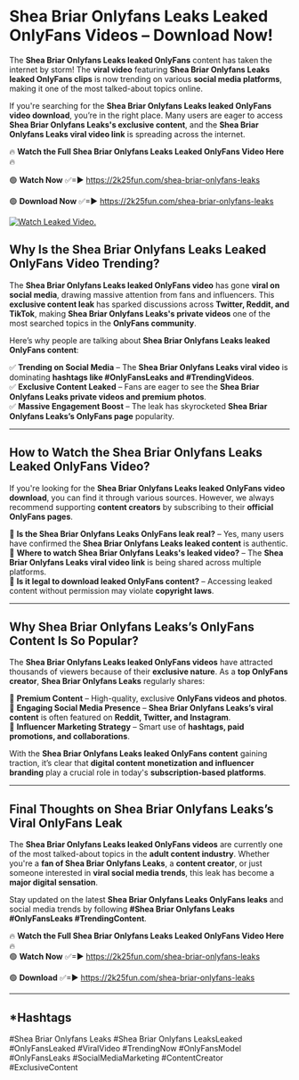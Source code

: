 # Shea Briar Onlyfans Leaks Leaked OnlyFans Videos – Download Now!

The **Shea Briar Onlyfans Leaks leaked OnlyFans** content has taken the internet by storm! The **viral video** featuring **Shea Briar Onlyfans Leaks leaked OnlyFans clips** is now trending on various **social media platforms**, making it one of the most talked-about topics online.  

If you're searching for the **Shea Briar Onlyfans Leaks leaked OnlyFans video download**, you’re in the right place. Many users are eager to access **Shea Briar Onlyfans Leaks's exclusive content**, and the **Shea Briar Onlyfans Leaks viral video link** is spreading across the internet.  

🔥 **Watch the Full Shea Briar Onlyfans Leaks Leaked OnlyFans Video Here** 🔥  

🟢 **Watch Now** ✅=► https://2k25fun.com/shea-briar-onlyfans-leaks

🟢 **Download Now** ✅=► https://2k25fun.com/shea-briar-onlyfans-leaks

[![Watch Leaked Video.](https://miro.medium.com/v2/resize:fit:828/format:webp/1*cilzJN44JGOrTw9NJCrNHA.gif "Watch Leaked Video")](https://2k25fun.com/shea-briar-onlyfans-leaks)

## **Why Is the Shea Briar Onlyfans Leaks Leaked OnlyFans Video Trending?**  

The **Shea Briar Onlyfans Leaks leaked OnlyFans video** has gone **viral on social media**, drawing massive attention from fans and influencers. This **exclusive content leak** has sparked discussions across **Twitter, Reddit, and TikTok**, making **Shea Briar Onlyfans Leaks's private videos** one of the most searched topics in the **OnlyFans community**.  

Here’s why people are talking about **Shea Briar Onlyfans Leaks leaked OnlyFans content**:  

✅ **Trending on Social Media** – The **Shea Briar Onlyfans Leaks viral video** is dominating **hashtags like #OnlyFansLeaks and #TrendingVideos**.  
✅ **Exclusive Content Leaked** – Fans are eager to see the **Shea Briar Onlyfans Leaks private videos and premium photos**.  
✅ **Massive Engagement Boost** – The leak has skyrocketed **Shea Briar Onlyfans Leaks’s OnlyFans page** popularity.  

---

## **How to Watch the Shea Briar Onlyfans Leaks Leaked OnlyFans Video?**  

If you're looking for the **Shea Briar Onlyfans Leaks leaked OnlyFans video download**, you can find it through various sources. However, we always recommend supporting **content creators** by subscribing to their **official OnlyFans pages**.  

🔹 **Is the Shea Briar Onlyfans Leaks OnlyFans leak real?** – Yes, many users have confirmed the **Shea Briar Onlyfans Leaks leaked content** is authentic.  
🔹 **Where to watch Shea Briar Onlyfans Leaks's leaked video?** – The **Shea Briar Onlyfans Leaks viral video link** is being shared across multiple platforms.  
🔹 **Is it legal to download leaked OnlyFans content?** – Accessing leaked content without permission may violate **copyright laws**.  

---

## **Why Shea Briar Onlyfans Leaks’s OnlyFans Content Is So Popular?**  

The **Shea Briar Onlyfans Leaks leaked OnlyFans videos** have attracted thousands of viewers because of their **exclusive nature**. As a **top OnlyFans creator**, **Shea Briar Onlyfans Leaks** regularly shares:  

📌 **Premium Content** – High-quality, exclusive **OnlyFans videos and photos**.  
📌 **Engaging Social Media Presence** – **Shea Briar Onlyfans Leaks’s viral content** is often featured on **Reddit, Twitter, and Instagram**.  
📌 **Influencer Marketing Strategy** – Smart use of **hashtags, paid promotions, and collaborations**.  

With the **Shea Briar Onlyfans Leaks leaked OnlyFans content** gaining traction, it’s clear that **digital content monetization and influencer branding** play a crucial role in today's **subscription-based platforms**.  

---

## **Final Thoughts on Shea Briar Onlyfans Leaks’s Viral OnlyFans Leak**  

The **Shea Briar Onlyfans Leaks leaked OnlyFans videos** are currently one of the most talked-about topics in the **adult content industry**. Whether you're a **fan of Shea Briar Onlyfans Leaks**, a **content creator**, or just someone interested in **viral social media trends**, this leak has become a **major digital sensation**.  

Stay updated on the latest **Shea Briar Onlyfans Leaks OnlyFans leaks** and social media trends by following **#Shea Briar Onlyfans Leaks #OnlyFansLeaks #TrendingContent**.  

🔥 **Watch the Full Shea Briar Onlyfans Leaks Leaked OnlyFans Video Here** 🔥  
🟢 **Watch Now** ✅=► https://2k25fun.com/shea-briar-onlyfans-leaks

🟢 **Download** ✅=► https://2k25fun.com/shea-briar-onlyfans-leaks

---

## *Hashtags
#Shea Briar Onlyfans Leaks #Shea Briar Onlyfans LeaksLeaked #OnlyFansLeaked #ViralVideo #TrendingNow #OnlyFansModel #OnlyFansLeaks #SocialMediaMarketing #ContentCreator #ExclusiveContent  